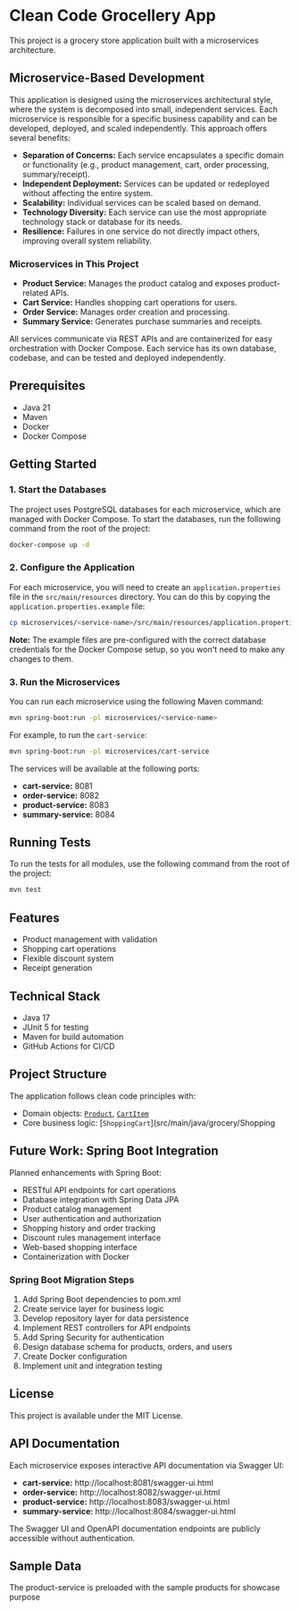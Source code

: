 # Clean Code Grocellery App

This project is a grocery store application built with a microservices architecture.

## Microservice-Based Development

This application is designed using the microservices architectural style, where the system is decomposed into small, independent services. Each microservice is responsible for a specific business capability and can be developed, deployed, and scaled independently. This approach offers several benefits:

- **Separation of Concerns:** Each service encapsulates a specific domain or functionality (e.g., product management, cart, order processing, summary/receipt).
- **Independent Deployment:** Services can be updated or redeployed without affecting the entire system.
- **Scalability:** Individual services can be scaled based on demand.
- **Technology Diversity:** Each service can use the most appropriate technology stack or database for its needs.
- **Resilience:** Failures in one service do not directly impact others, improving overall system reliability.

### Microservices in This Project
- **Product Service:** Manages the product catalog and exposes product-related APIs.
- **Cart Service:** Handles shopping cart operations for users.
- **Order Service:** Manages order creation and processing.
- **Summary Service:** Generates purchase summaries and receipts.

All services communicate via REST APIs and are containerized for easy orchestration with Docker Compose. Each service has its own database, codebase, and can be tested and deployed independently.

## Prerequisites

- Java 21
- Maven
- Docker
- Docker Compose

## Getting Started

### 1. Start the Databases

The project uses PostgreSQL databases for each microservice, which are managed with Docker Compose. To start the databases, run the following command from the root of the project:

```bash
docker-compose up -d
```

### 2. Configure the Application

For each microservice, you will need to create an `application.properties` file in the `src/main/resources` directory. You can do this by copying the `application.properties.example` file:

```bash
cp microservices/<service-name>/src/main/resources/application.properties.example microservices/<service-name>/src/main/resources/application.properties
```

**Note:** The example files are pre-configured with the correct database credentials for the Docker Compose setup, so you won't need to make any changes to them.

### 3. Run the Microservices

You can run each microservice using the following Maven command:

```bash
mvn spring-boot:run -pl microservices/<service-name>
```

For example, to run the `cart-service`:

```bash
mvn spring-boot:run -pl microservices/cart-service
```

The services will be available at the following ports:

- **cart-service:** 8081
- **order-service:** 8082
- **product-service:** 8083
- **summary-service:** 8084

## Running Tests

To run the tests for all modules, use the following command from the root of the project:

```bash
mvn test
```

## Features

- Product management with validation
- Shopping cart operations
- Flexible discount system
- Receipt generation

## Technical Stack

- Java 17
- JUnit 5 for testing
- Maven for build automation
- GitHub Actions for CI/CD

## Project Structure

The application follows clean code principles with:

- Domain objects: [`Product`](src/main/java/grocery/Product.java), [`CartItem`](src/main/java/grocery/CartItem.java)
- Core business logic: [`ShoppingCart`](src/main/java/grocery/Shopping

## Future Work: Spring Boot Integration

Planned enhancements with Spring Boot:

- RESTful API endpoints for cart operations
- Database integration with Spring Data JPA
- Product catalog management
- User authentication and authorization
- Shopping history and order tracking
- Discount rules management interface
- Web-based shopping interface
- Containerization with Docker

### Spring Boot Migration Steps

1. Add Spring Boot dependencies to pom.xml
2. Create service layer for business logic
3. Develop repository layer for data persistence
4. Implement REST controllers for API endpoints
5. Add Spring Security for authentication
6. Design database schema for products, orders, and users
7. Create Docker configuration
8. Implement unit and integration testing

## License

This project is available under the MIT License.

## API Documentation

Each microservice exposes interactive API documentation via Swagger UI:

- **cart-service:** http://localhost:8081/swagger-ui.html
- **order-service:** http://localhost:8082/swagger-ui.html
- **product-service:** http://localhost:8083/swagger-ui.html
- **summary-service:** http://localhost:8084/swagger-ui.html


The Swagger UI and OpenAPI documentation endpoints are publicly accessible without authentication.

## Sample Data

The product-service is preloaded with the sample products for showcase purpose
